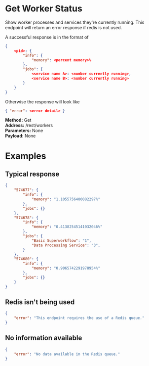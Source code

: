 # Get Worker Status
Show worker processes and services they're currently running. This endpoint will return an error response if redis is not used.

A successful response is in the format of 
```json
{
    <pid>: {
        "info": {
            "memory": <percent memory>%
        },
        "jobs": {
            <service name A>: <number currently running>,
            <service name B>: <number currently running>
        }
    }
}
```

Otherwise the response will look like
```json
{ "error": <error detail> }
```

**Method:** Get<br />
**Address:** /rest/workers <br />
**Parameters:** None <br />
**Payload:** None <br />

#
# Examples
## Typical response
```json
{
    "574677": {
        "info": {
            "memory": "1.1055756400082297%"
        },
        "jobs": {}
    },
    "574678": {
        "info": {
            "memory": "0.41382545141032046%"
        },
        "jobs": {
            "Basic Superworkflow": "1",
            "Data Processing Service": "3",
        }
    },
    "574680": {
        "info": {
            "memory": "0.9065742291978954%"
        },
        "jobs": {}
    }
}
```
## Redis isn't being used
```json
{
    "error": "This endpoint requires the use of a Redis queue."
}
```
## No information available
```json
{
    "error": "No data available in the Redis queue."
}
```